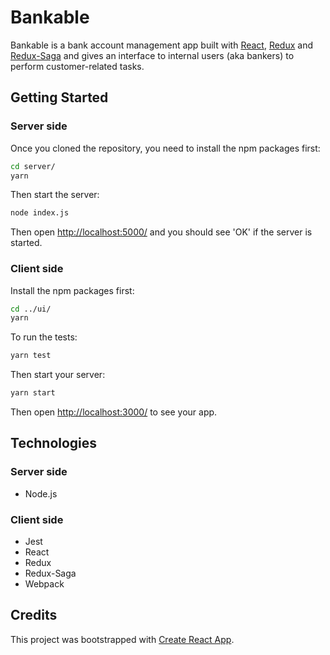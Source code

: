 # Bankable
Bankable is a bank account management app built with [React](https://reactjs.org/), [Redux](https://redux.js.org/) and [Redux-Saga](https://redux-saga.js.org/) and gives an interface to internal users (aka bankers) to perform customer-related tasks.

## Getting Started

### Server side

Once you cloned the repository, you need to install the npm packages first:
```sh
cd server/
yarn
```

Then start the server:
```sh
node index.js
```

Then open [http://localhost:5000/](http://localhost:5000/) and you should see 'OK' if the server is started.

### Client side

Install the npm packages first:
```sh
cd ../ui/
yarn
```

To run the tests: 
```sh
yarn test
```

Then start your server:
```sh
yarn start
```

Then open [http://localhost:3000/](http://localhost:3000/) to see your app.

## Technologies

### Server side

- Node.js

### Client side

- Jest
- React
- Redux
- Redux-Saga
- Webpack

## Credits

This project was bootstrapped with [Create React App](https://github.com/facebookincubator/create-react-app).